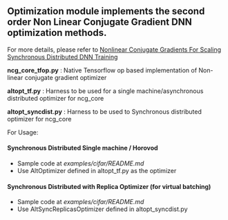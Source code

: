 ## Optimization module implements the second order Non Linear Conjugate Gradient DNN optimization methods.
For more details, please refer to [Nonlinear Conjugate Gradients For Scaling Synchronous Distributed DNN Training](https://arxiv.org/abs/1812.02886)

**ncg_core_tfop.py** : Native Tensorflow op based implementation of Non-linear conjugate gradient optimizer

**altopt_tf.py** : Harness to be used for a single machine/asynchronous distributed optimizer for ncg_core

**altopt_syncdist.py** : Harness to be used to Synchronous distributed optimizer for ncg_core

For Usage: 

#### Synchronous Distributed Single machine / Horovod
  * Sample code at *examples/cifar/README.md*
  * Use AltOptimizer defined in altopt_tf.py as the optimizer

#### Synchronous Distributed with Replica Optimizer (for virtual batching)
  * Sample code at *examples/cifar/README.md*
  * Use AltSyncReplicasOptimizer defined in altopt_syncdist.py